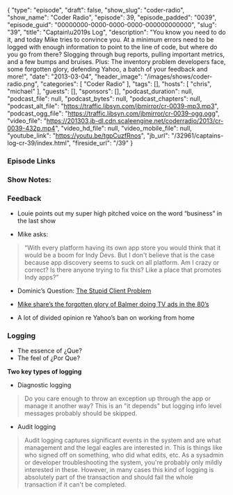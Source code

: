 {
  "type": "episode",
  "draft": false,
  "show_slug": "coder-radio",
  "show_name": "Coder Radio",
  "episode": 39,
  "episode_padded": "0039",
  "episode_guid": "00000000-0000-0000-0000-000000000000",
  "slug": "39",
  "title": "Captain\u2019s Log",
  "description": "You know you need to do it, and today Mike tries to convince you. At a minimum errors need to be logged with enough information to point to the line of code, but where do you go from there? Slogging through bug reports, pulling important metrics, and a few bumps and bruises. Plus: The inventory problem developers face, some forgotten glory, defending Yahoo, a batch of your feedback and more!",
  "date": "2013-03-04",
  "header_image": "/images/shows/coder-radio.png",
  "categories": [
    "Coder Radio"
  ],
  "tags": [],
  "hosts": [
    "chris",
    "michael"
  ],
  "guests": [],
  "sponsors": [],
  "podcast_duration": null,
  "podcast_file": null,
  "podcast_bytes": null,
  "podcast_chapters": null,
  "podcast_alt_file": "https://traffic.libsyn.com/jbmirror/cr-0039-mp3.mp3",
  "podcast_ogg_file": "https://traffic.libsyn.com/jbmirror/cr-0039-ogg.ogg",
  "video_file": "https://201303.jb-dl.cdn.scaleengine.net/coderradio/2013/cr-0039-432p.mp4",
  "video_hd_file": null,
  "video_mobile_file": null,
  "youtube_link": "https://youtu.be/tgpCuzfRnos",
  "jb_url": "/32961/captains-log-cr-39/index.html",
  "fireside_url": "/39"
}


### Episode Links

### Show Notes:

### Feedback

  * Louie points out my super high pitched voice on the word “business” in the last show

  * Mike asks:

> “With every platform having its own app store you would think that it would
> be a boom for Indy Devs. But I don't believe that is the case because app
> discovery seems to suck on all platform. Am I crazy or correct? Is there
> anyone trying to fix this? Like a place that promotes Indy apps?”

  * Dominic’s Question: [The Stupid Client Problem](http://slexy.org/view/s2AotG7p3g/index.html)

  * [Mike share’s the forgotten glory of Balmer doing TV ads in the 80’s](https://youtu.be/sforhbLiwLA)
  * A lot of divided opinion re Yahoo’s ban on working from home

### Logging

  * The essence of ¿Que?
  * The feel of ¿Por Que?

**Two key types of logging**

  * Diagnostic logging 

> Do you care enough to throw an exception up through the app or manage it
> another way? This is an "it depends" but logging info level messages
> probably should be skipped.

  * Audit logging 

> Audit logging captures significant events in the system and are what
> management and the legal eagles are interested in. This is things like who
> signed off on something, who did what edits, etc. As a sysadmin or developer
> troubleshooting the system, you're probably only mildly interested in these.
> However, in many cases this kind of logging is absolutely part of the
> transaction and should fail the whole transaction if it can't be completed.


